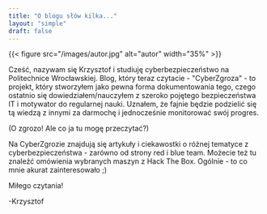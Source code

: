 ```yaml
---
title: "O blogu słów kilka..."
layout: "simple"
draft: false
---
```

{{< figure src="/images/autor.jpg" alt="autor" width="35%" >}}

Cześć, nazywam się Krzysztof i studiuję cyberbezpieczeństwo na Politechnice Wrocławskiej. Blog, który teraz czytacie - "CyberZgroza" - to projekt, który stworzyłem jako pewna forma dokumentowania tego, czego ostatnio się dowiedziałem/nauczyłem z szeroko pojętego bezpieczeństwa IT i motywator do regularnej nauki. Uznałem, że fajnie będzie podzielić się tą wiedzą z innymi za darmochę i jednocześnie monitorować swój progres.

(O zgrozo! Ale co ja tu mogę przeczytać?)

Na CyberZgrozie znajdują się artykuły i ciekawostki o różnej tematyce z cyberbezpieczeństwa - zarówno od strony red i blue team. Możecie też tu znaleźć omówienia wybranych maszyn z Hack The Box.
Ogólnie - to co mnie akurat zainteresowało ;)

Miłego czytania!

-Krzysztof

